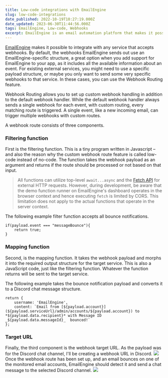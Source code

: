 ```yaml
---
title: Low-code integrations with EmailEngine
slug: low-code-integrations
date_published: 2022-10-19T10:27:19.000Z
date_updated: 2023-06-30T11:44:56.000Z
tags: EmailEngine, Low-code, Webhooks
excerpt: EmailEngine is an email automation platform that makes it possible to access email accounts, both for sending and reading emails, with an HTTP REST API. EmailEngine continuously monitors those email accounts and sends a webhook notification whenever something happens.
---
```


[EmailEngine](https://emailengine.app/) makes it possible to integrate with any service that accepts webhooks. By default, the webhooks EmailEngine sends out use an EmailEngine-specific structure, a great option when you add support for EmailEngine to your app, as it includes all the available information about an event. For existing external services, you might need to use a specific payload structure, or maybe you only want to send some very specific webhooks to that service. In these cases, you can use the Webhook Routing feature.

Webhook Routing allows you to set up custom webhook handling in addition to the default webhook handler. While the default webhook handler always sends a single webhook for each event, with custom routing, every matching route is triggered. A single event, like a new incoming email, can trigger multiple webhooks with custom routes.

A webhook route consists of three components.

### Filtering function

First is the filtering function. This is a tiny program written in Javascript – and also the reason why the custom webhook route feature is called low-code instead of no-code. The function takes the webhook payload as an argument and returns if the route should be processed or not based on that input.

> All functions can utilize top-level `await...async` and the [Fetch API](https://developer.mozilla.org/en-US/docs/Web/API/Fetch_API) for external HTTP requests. However, during development, be aware that the demo function runner on EmailEngine's dashboard operates in the browser context and hence executing `fetch` is limited by CORS. This limitation does not apply to the actual functions that operate in the server context.

The following example filter function accepts all bounce notifications.

    if(payload.event === "messageBounce"){
        return true;
    }
    

### Mapping function

Second, is the mapping function. It takes the webhook payload and morphs it into the required output structure for the target service. This is also a JavaScript code, just like the filtering function. Whatever the function returns will be sent to the target service.

The following example takes the bounce notification payload and converts it to a Discord chat message structure.

    return {
        username: 'EmailEngine',
        content: `Email from [${payload.account}](${payload.serviceUrl}/admin/accounts/${payload.account}) to *${payload.data.recipient}* with Message ID _${payload.data.messageId}_  bounced!`
    };
    

### Target URL

Finally, the third component is the webhook target URL. As the payload was for the Discord chat channel, I'll be creating a webhook URL in Discord.
![](__GHOST_URL__/content/images/2022/10/Screenshot-2022-10-19-at-12.36.28.png)
Once the webhook route has been set up, and an email bounces on one of the monitored email accounts, EmailEngine should detect it and send a chat message to the selected Discord channel.
![](__GHOST_URL__/content/images/2022/10/Screenshot-2022-10-19-at-12.41.29.png)
